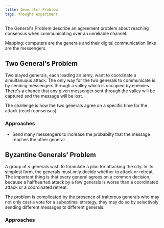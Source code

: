 ```yaml
---
title: Generals' Problem
tags: thought experiment
---
```

The General's Problem describe an agreement problem about reaching consensus when communicating over an unreliable channel.



Mapping: computers are the generals and their digital communication links are the messengers.



## Two General's Problem

Two alayed generals, each leading an army, want to coordinate a simultanuous attack.
The only way for the two generals to communicate is by sending messengers through a valley which is occupied by enemies.
There's a chance that any given messenger sent through the valley will be captured and the message will be lost.

The challenge is how the two generals agree on a specific time for the attack (reach consensus).

### Approaches
* Send many messengers to increase the probabilty that the message reaches the other general.



## Byzantine Generals' Problem
A group of $n$ generals wish to formulate a plan for attacking the city.
In its simplest form, the generals must only decide whether to attack or retreat.
The important thing is that every general agrees on a common decision, because a halfhearted attack by a few generals is worse than a coordinated attack or a coordinated retreat.

The problem is complicated by the presence of traitorous generals who may not only cast a vote for a suboptimal strategy, they may do so by selectively sending different messages to different generals.


### Approaches
